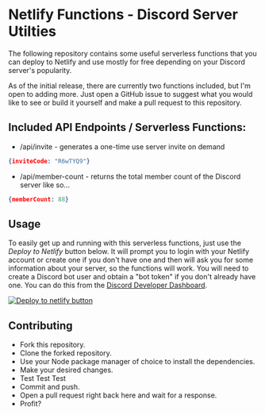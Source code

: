 # Netlify Functions - Discord Server Utilties

The following repository contains some useful serverless functions that you can deploy to Netlify and use mostly for free depending on your Discord server's popularity.

As of the initial release, there are currently two functions included, but I'm open to adding more. Just open a GitHub issue to suggest what you would like to see or build it yourself and make a pull request to this repository.

## Included API Endpoints / Serverless Functions:
- /api/invite - generates a one-time use server invite on demand
```json
{inviteCode: "R6wTYQ9"}
```
- /api/member-count - returns the total member count of the Discord server like so...
```json
{memberCount: 88}
```

## Usage

To easily get up and running with this serverless functions, just use the _Deploy to Netlify_ button below. It will prompt you to login with your Netlify account or create one if you don't have one and then will ask you for some information about your server, so the functions will work. You will need to create a Discord bot user and obtain a "bot token" if you don't already have one. You can do this from the [Discord Developer Dashboard](https://discordapp.com/developers/applications).

[![Deploy to netlify button](https://www.netlify.com/img/deploy/button.svg)](https://app.netlify.com/start/deploy?repository=https://github.com/crock/netlify-functions-discord-utils)

## Contributing

- Fork this repository.
- Clone the forked repository.
- Use your Node package manager of choice to install the dependencies.
- Make your desired changes.
- Test Test Test
- Commit and push.
- Open a pull request right back here and wait for a response.
- Profit?
